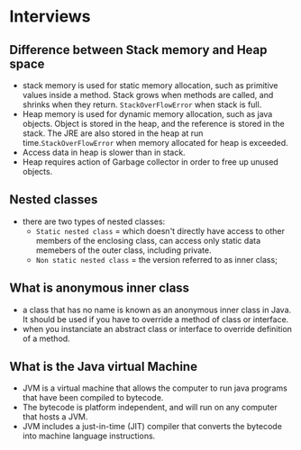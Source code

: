 # Interviews

## Difference between Stack memory and Heap space

- stack memory is used for static memory allocation, such as primitive values inside a method. Stack grows when methods are called, and shrinks when they return. `StackOverFlowError` when stack is full.
- Heap memory is used for dynamic memory allocation, such as java objects. Object is stored in the heap, and the reference is stored in the stack. The JRE are also stored in the heap at run time.`StackOverFlowError` when memory allocated for heap is exceeded.
- Access data in heap is slower than in stack.
- Heap requires action of Garbage collector in order to free up unused objects.

## Nested classes

- there are two types of nested classes:
  - `Static nested class` = which doesn't directly have access to other members of the enclosing class, can access only static data memebers of the outer class, including private.
  - `Non static nested class` = the version referred to as inner class;

## What is anonymous inner class

- a class that has no name is known as an anonymous inner class in Java. It should be used if you have to override a method of class or interface.
- when you instanciate an abstract class or interface to override definition of a method.

## What is the Java virtual Machine

- JVM is a virtual machine that allows the computer to run java programs that have been compiled to bytecode.
- The bytecode is platform independent, and will run on any computer that hosts a JVM.
- JVM includes a just-in-time (JIT) compiler that converts the bytecode into machine language instructions.
